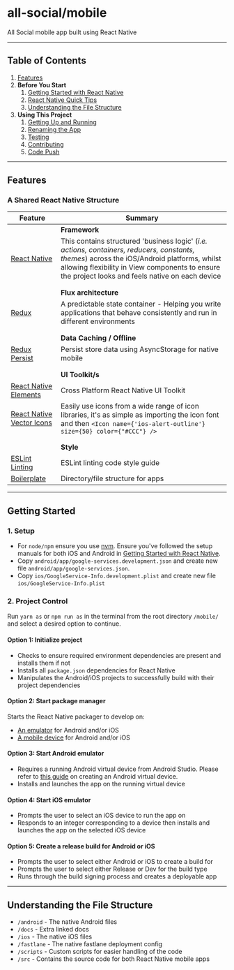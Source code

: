# all-social/mobile

All Social mobile app built using React Native

---

## Table of Contents

1. [Features](#features)
1. **Before You Start**
    1. [Getting Started with React Native](/docs/react-native.md)
    1. [React Native Quick Tips](/docs/quick-tips.md)
    1. [Understanding the File Structure](#understanding-the-file-structure)
1. **Using This Project**
    1. [Getting Up and Running](#getting-started)
    1. [Renaming the App](/docs/renaming.md)
    1. [Testing](/docs/testing.md)
    1. [Contributing](/docs/contributing.md)
    1. [Code Push](/docs/code-push.md)

---

## Features

### A Shared React Native Structure

| Feature                                                                                 | Summary                                                                                                                                                                                                                                          |
| --------------------------------------------------------------------------------------- | ------------------------------------------------------------------------------------------------------------------------------------------------------------------------------------------------------------------------------------------------ |
|                                                                                         | **Framework**                                                                                                                                                                                                                                    |
| [React Native](https://facebook.github.io/react-native/docs/getting-started)            | This contains structured 'business logic' (_i.e. actions, containers, reducers, constants, themes_) across the iOS/Android platforms, whilst allowing flexibility in View components to ensure the project looks and feels native on each device |
|                                                                                         |                                                                                                                                                                                                                                                  |
|                                                                                         |                                                                                                                                                                                                                                                  |
|                                                                                         | **Flux architecture**                                                                                                                                                                                                                            |
| [Redux](https://redux.js.org/introduction/getting-started)                              | A predictable state container - Helping you write applications that behave consistently and run in different environments                                                                                                                        |
|                                                                                         |                                                                                                                                                                                                                                                  |
|                                                                                         |                                                                                                                                                                                                                                                  |
|                                                                                         | **Data Caching / Offline**                                                                                                                                                                                                                       |
| [Redux Persist](https://github.com/rt2zz/redux-persist)                                 | Persist store data using AsyncStorage for native mobile                                                                                                                                                                                          |
|                                                                                         |                                                                                                                                                                                                                                                  |
|                                                                                         |                                                                                                                                                                                                                                                  |
|                                                                                         | **UI Toolkit/s**                                                                                                                                                                                                                                 |
| [React Native Elements](https://react-native-training.github.io/react-native-elements/) | Cross Platform React Native UI Toolkit                                                                                                                                                                                                           |
| [React Native Vector Icons](https://github.com/oblador/react-native-vector-icons)       | Easily use icons from a wide range of icon libraries, it's as simple as importing the icon font and then `<Icon name={'ios-alert-outline'} size={50} color={"#CCC"} />`                                                                          |
|                                                                                         |                                                                                                                                                                                                                                                  |
|                                                                                         |                                                                                                                                                                                                                                                  |
|                                                                                         | **Style**                                                                                                                                                                                                                                        |
| [ESLint Linting](https://eslint.org/)                                                   | ESLint linting code style guide                                                                                                                                                                                                                  |
| [Boilerplate](#understanding-the-file-structure)                                        | Directory/file structure for apps                                                                                                                                                                                                                |

---

## Getting Started

### 1. Setup

-   For `node/npm` ensure you use [nvm](https://github.com/creationix/nvm).
    Ensure you've followed the setup manuals for both iOS and Android in [Getting Started with React Native](/docs/react-native.md).
-   Copy `android/app/google-services.development.json` and create new file `android/app/google-services.json`.
-   Copy `ios/GoogleService-Info.development.plist` and create new file `ios/GoogleService-Info.plist`

### 2. Project Control

Run `yarn as` or `npm run as` in the terminal from the root directory `/mobile/` and select a desired option to continue.

#### Option 1: Initialize project

-   Checks to ensure required environment dependencies are present and installs them if not
-   Installs all `package.json` dependencies for React Native
-   Manipulates the Android/iOS projects to successfully build with their project dependencies

#### Option 2: Start package manager

Starts the React Native packager to develop on:

-   [An emulator](/docs/quick-tips.md#running-in-a-native-emulator) for Android and/or iOS
-   [A mobile device](/docs/quick-tips.md#running-on-device) for Android and/or iOS

#### Option 3: Start Android emulator

-   Requires a running Android virtual device from Android Studio. Please refer to [this guide](/docs/quick-tips.md#running-in-a-native-emulator) on creating an Android virtual device.
-   Installs and launches the app on the running virtual device

#### Option 4: Start iOS emulator

-   Prompts the user to select an iOS device to run the app on
-   Responds to an integer corresponding to a device then installs and launches the app on the selected iOS device

#### Option 5: Create a release build for Android or iOS

-   Prompts the user to select either Android or iOS to create a build for
-   Prompts the user to select either Release or Dev for the build type
-   Runs through the build signing process and creates a deployable app

---

## Understanding the File Structure

-   `/android` - The native Android files
-   `/docs` - Extra linked docs
-   `/ios` - The native iOS files
-   `/fastlane` - The native fastlane deployment config
-   `/scripts` - Custom scripts for easier handling of the code
-   `/src` - Contains the source code for both React Native mobile apps
